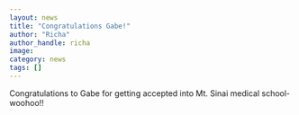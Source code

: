 ```yaml
---
layout: news
title: "Congratulations Gabe!"
author: "Richa"
author_handle: richa
image: 
category: news
tags: []
---
```

Congratulations to Gabe for getting accepted into Mt. Sinai medical school- woohoo!!